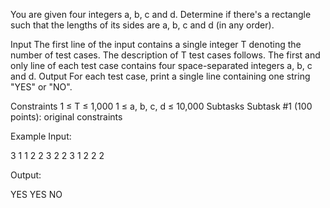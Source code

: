 You are given four integers a, b, c and d. Determine if there's a rectangle such that the lengths of its sides are a, b, c and d (in any order).

Input
The first line of the input contains a single integer T denoting the number of test cases. The description of T test cases follows.
The first and only line of each test case contains four space-separated integers a, b, c and d.
Output
For each test case, print a single line containing one string "YES" or "NO".

Constraints
1 ≤ T ≤ 1,000
1 ≤ a, b, c, d ≤ 10,000
Subtasks
Subtask #1 (100 points): original constraints

Example
Input:

3
1 1 2 2
3 2 2 3
1 2 2 2

Output:

YES
YES
NO
